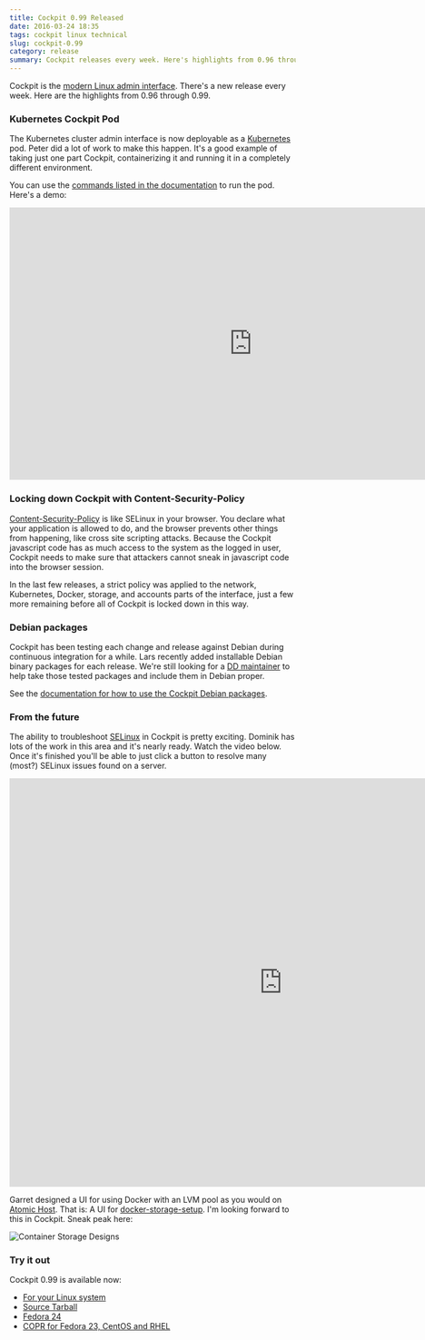 ```yaml
---
title: Cockpit 0.99 Released
date: 2016-03-24 18:35
tags: cockpit linux technical
slug: cockpit-0.99
category: release
summary: Cockpit releases every week. Here's highlights from 0.96 through 0.99
---
```


Cockpit is the [modern Linux admin interface](http://cockpit-project.org/). There's a new release every week. Here are the highlights from 0.96 through 0.99.

### Kubernetes Cockpit Pod

The Kubernetes cluster admin interface is now deployable as a [Kubernetes](http://kubernetes.io) pod. Peter did a lot of work to make this happen. It's a good example of taking just one part Cockpit, containerizing it and running it in a completely different environment.

You can use the [commands listed in the documentation](http://cockpit-project.org/guide/latest/feature-kubernetes.html) to run the pod. Here's a demo:

<iframe width="853" height="480" src="https://www.youtube.com/embed/OCbuzBe7Ems?rel=0" frameborder="0" allowfullscreen></iframe>


### Locking down Cockpit with Content-Security-Policy

[Content-Security-Policy](http://content-security-policy.com/) is like SELinux in your browser. You declare
what your application is allowed to do, and the browser prevents other things from happening, like cross site scripting attacks.  Because the Cockpit javascript code has as much access to the system as the logged in user, Cockpit needs to make sure that attackers cannot sneak in javascript code into the browser session.

In the last few releases, a strict policy was applied to the network, Kubernetes, Docker, storage, and accounts parts of the interface, just a few more remaining before all of Cockpit is locked down in this way.


### Debian packages

Cockpit has been testing each change and release against Debian during continuous integration for a while. Lars recently added installable Debian binary packages for each release. We're still looking for a [DD maintainer](https://wiki.debian.org/DebianDeveloper) to help take those tested packages and include them in Debian proper.

See the [documentation for how to use the Cockpit Debian packages](http://cockpit-project.org/running.html).


### From the future

The ability to troubleshoot [SELinux](http://stopdisablingselinux.com/) in Cockpit is pretty exciting. Dominik has lots of the work in this area and it's nearly ready. Watch the video below. Once it's finished you'll be able to just click a button to resolve many (most?) SELinux issues found on a server.

<iframe width="960" height="720" src="https://www.youtube.com/embed/s6C29f8dSRQ?rel=0" frameborder="0" allowfullscreen></iframe>

Garret designed a UI for using Docker with an LVM pool as you would on [Atomic Host](http://www.projectatomic.io/download/). That is: A UI for [docker-storage-setup](https://github.com/projectatomic/docker-storage-setup). I'm looking forward to this in Cockpit. Sneak peak here:

![Container Storage Designs](https://raw.githubusercontent.com/cockpit-project/cockpit-design/9bd7086a4a8492b72269c58272d063b3372116c3/containers/container-storage.png)

### Try it out

Cockpit 0.99 is available now:

 * [For your Linux system](http://cockpit-project.org/running.html)
 * [Source Tarball](https://github.com/cockpit-project/cockpit/releases/tag/0.95)
 * [Fedora 24](https://bodhi.fedoraproject.org/updates/cockpit-0.99-1.fc24)
 * [COPR for Fedora 23, CentOS and RHEL](https://copr.fedoraproject.org/coprs/g/cockpit/cockpit-preview/)

